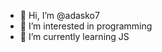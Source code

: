 - 👋 Hi, I’m @adasko7
- 👀 I’m interested in programming
- 🌱 I’m currently learning JS

<!---
adasko7/adasko7 is a ✨ special ✨ repository because its `README.md` (this file) appears on your GitHub profile.
You can click the Preview link to take a look at your changes.
--->
